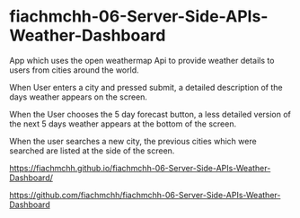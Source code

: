 # fiachmchh-06-Server-Side-APIs-Weather-Dashboard

App which uses the open weathermap Api to provide weather details to users from cities around the world.

When User enters a city and pressed submit, a detailed description of the days weather appears on the screen.

When the User chooses the 5 day forecast button, a less detailed version of the next 5 days weather appears at the bottom of the screen.

When the user searches a new city, the previous cities which were searched are listed at the side of the screen.


https://fiachmchh.github.io/fiachmchh-06-Server-Side-APIs-Weather-Dashboard/

https://github.com/fiachmchh/fiachmchh-06-Server-Side-APIs-Weather-Dashboard


